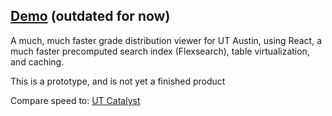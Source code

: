 ## [Demo](https://aiddun.github.io/enzyme) (outdated for now)

A much, much faster grade distribution viewer for UT Austin, using React, a much faster precomputed search index (Flexsearch), table virtualization, and caching.

This is a prototype, and is not yet a finished product

Compare speed to: [UT Catalyst](http://utcatalyst.org/grade-distributions)
